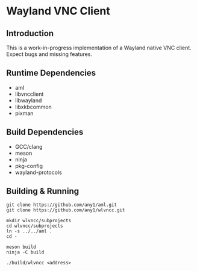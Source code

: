# Wayland VNC Client

## Introduction
This is a work-in-progress implementation of a Wayland native VNC client.
Expect bugs and missing features.

## Runtime Dependencies
 * aml
 * libvncclient
 * libwayland
 * libxkbcommon
 * pixman

## Build Dependencies
 * GCC/clang
 * meson
 * ninja
 * pkg-config
 * wayland-protocols

## Building & Running
```
git clone https://github.com/any1/aml.git
git clone https://github.com/any1/wlvncc.git

mkdir wlvncc/subprojects
cd wlvncc/subprojects
ln -s ../../aml .
cd -

meson build
ninja -C build

./build/wlvncc <address>
```
